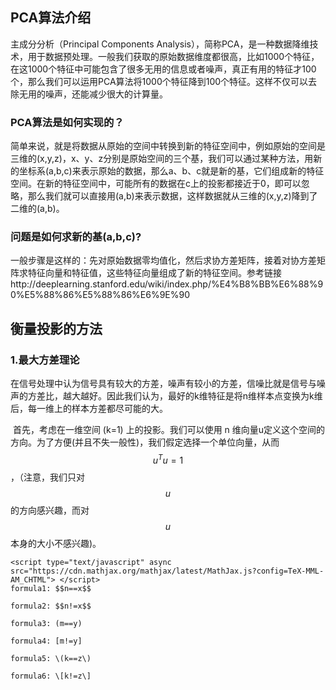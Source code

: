 ## PCA算法介绍

主成分分析（Principal Components Analysis），简称PCA，是一种数据降维技术，用于数据预处理。一般我们获取的原始数据维度都很高，比如1000个特征，在这1000个特征中可能包含了很多无用的信息或者噪声，真正有用的特征才100个，那么我们可以运用PCA算法将1000个特征降到100个特征。这样不仅可以去除无用的噪声，还能减少很大的计算量。

### PCA算法是如何实现的？

简单来说，就是将数据从原始的空间中转换到新的特征空间中，例如原始的空间是三维的(x,y,z)，x、y、z分别是原始空间的三个基，我们可以通过某种方法，用新的坐标系(a,b,c)来表示原始的数据，那么a、b、c就是新的基，它们组成新的特征空间。在新的特征空间中，可能所有的数据在c上的投影都接近于0，即可以忽略，那么我们就可以直接用(a,b)来表示数据，这样数据就从三维的(x,y,z)降到了二维的(a,b)。

### 问题是如何求新的基(a,b,c)?

一般步骤是这样的：先对原始数据零均值化，然后求协方差矩阵，接着对协方差矩阵求特征向量和特征值，这些特征向量组成了新的特征空间。参考链接http://deeplearning.stanford.edu/wiki/index.php/%E4%B8%BB%E6%88%90%E5%88%86%E5%88%86%E6%9E%90

## 衡量投影的方法

### 1.最大方差理论

​	在信号处理中认为信号具有较大的方差，噪声有较小的方差，信噪比就是信号与噪声的方差比，越大越好。因此我们认为，最好的k维特征是将n维样本点变换为k维后，每一维上的样本方差都尽可能的大。

​	首先，考虑在一维空间 (k=1) 上的投影。我们可以使用 n 维向量u定义这个空间的方向。为了方便(并且不失一般性)，我们假定选择一个单位向量，从而  $$ u^T u = 1$$ ，（注意，我们只对$$u$$的方向感兴趣，而对 $$u$$本身的大小不感兴趣)。

```
<script type="text/javascript" async src="https://cdn.mathjax.org/mathjax/latest/MathJax.js?config=TeX-MML-AM_CHTML"> </script>
formula1: $$n==x$$

formula2: $$n!=x$$

formula3: (m==y)

formula4: [m!=y]

formula5: \(k==z\)

formula6: \[k!=z\]
```

